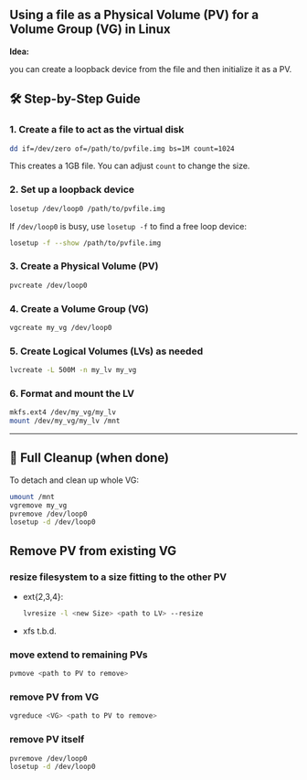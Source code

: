 ## Using a **file as a Physical Volume (PV)** for a **Volume Group (VG)** in Linux

**Idea:**

you can create a loopback device from the file and then initialize it as a PV. 

## 🛠 Step-by-Step Guide

### 1. **Create a file to act as the virtual disk**
```bash
dd if=/dev/zero of=/path/to/pvfile.img bs=1M count=1024
```
This creates a 1GB file. You can adjust `count` to change the size.

### 2. **Set up a loopback device**
```bash
losetup /dev/loop0 /path/to/pvfile.img
```
If `/dev/loop0` is busy, use `losetup -f` to find a free loop device:
```bash
losetup -f --show /path/to/pvfile.img
```

### 3. **Create a Physical Volume (PV)**
```bash
pvcreate /dev/loop0
```

### 4. **Create a Volume Group (VG)**
```bash
vgcreate my_vg /dev/loop0
```

### 5. **Create Logical Volumes (LVs) as needed**
```bash
lvcreate -L 500M -n my_lv my_vg
```

### 6. **Format and mount the LV**
```bash
mkfs.ext4 /dev/my_vg/my_lv
mount /dev/my_vg/my_lv /mnt
```

---

## 🧼 Full Cleanup (when done)

To detach and clean up whole VG:

```bash
umount /mnt
vgremove my_vg
pvremove /dev/loop0
losetup -d /dev/loop0
```

## Remove PV from existing VG

### resize filesystem to a size fitting to the other PV
- ext{2,3,4}:
  ```bash
  lvresize -l <new Size> <path to LV> --resize
- xfs
  t.b.d.

### move extend to remaining PVs

```bash
pvmove <path to PV to remove>
```

### remove PV from VG

```bash
vgreduce <VG> <path to PV to remove>
```

### remove PV itself

```bash
pvremove /dev/loop0
losetup -d /dev/loop0
```
